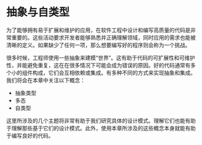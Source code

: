 # 抽象与自类型

为了能够拥有易于扩展和维护的应用，在软件工程中设计和编写高质量的代码是非常重要的。这些活动要求开发者能够熟悉并正确理解领域，同时应用的需求也能被清晰的定义。如果缺少了任何一项，那么想要编写好的程序则会称为一个挑战。

很多时候，工程师使用一些抽象来建模“世界”。这有助于代码的可扩展性和可维护性，并能避免重复，这在在很多情况下可能会成为错误的原因。好的代码通常有多个小的组件构成，它们会互相依赖或集成。有多种不同的方式来实现抽象和集成。我们将会在本章中关注以下概念：

- 抽象类型
- 多态
- 自类型

这里所涉及的几个主题将非常有助于我们研究具体的设计模式。理解它们也能有助于理解那些基于它们的设计模式。此外，使用本章所涉及的这些概念本身就能有助于编写良好的代码。



